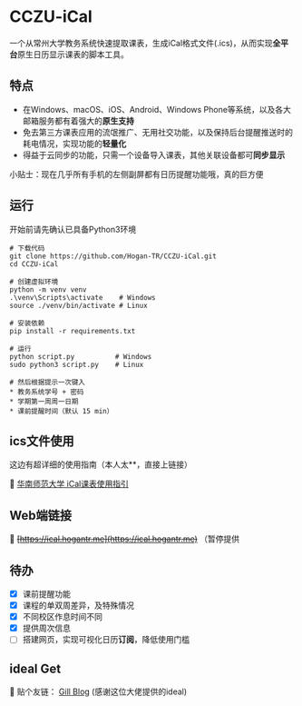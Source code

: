 # CCZU-iCal

一个从常州大学教务系统快速提取课表，生成iCal格式文件(.ics)，从而实现**全平台**原生日历显示课表的脚本工具。

## 特点

- 在Windows、macOS、iOS、Android、Windows Phone等系统，以及各大邮箱服务都有着强大的**原生支持**
- 免去第三方课表应用的流氓推广、无用社交功能，以及保持后台提醒推送时的耗电情况，实现功能的**轻量化**
- 得益于云同步的功能，只需一个设备导入课表，其他关联设备都可**同步显示**

小贴士：现在几乎所有手机的左侧副屏都有日历提醒功能哦，真的巨方便

## 运行

开始前请先确认已具备Python3环境

```
# 下载代码
git clone https://github.com/Hogan-TR/CCZU-iCal.git
cd CCZU-iCal

# 创建虚拟环境
python -m venv venv
.\venv\Scripts\activate    # Windows
source ./venv/bin/activate # Linux

# 安装依赖
pip install -r requirements.txt

# 运行
python script.py          # Windows
sudo python3 script.py    # Linux

# 然后根据提示一次键入
* 教务系统学号 + 密码
* 学期第一周周一日期
* 课前提醒时间（默认 15 min）
```

## ics文件使用

这边有超详细的使用指南（本人太**，直接上链接）

:star2: [华南师范大学 iCal课表使用指引](https://my.oschina.net/u/4287712/blog/3629458)

## Web端链接

🔗 ~~[https://ical.hogantr.me](https://ical.hogantr.me)~~ （暂停提供

## 待办

- [x]  课前提醒功能
- [x]  课程的单双周差异，及特殊情况
- [x]  不同校区作息时间不同
- [x]  提供周次信息
- [ ]  搭建网页，实现可视化日历**订阅**，降低使用门槛

## ideal Get

:pray: 贴个友链： [Gill Blog](http://chanjh.com/post/0031/) (感谢这位大佬提供的ideal)
